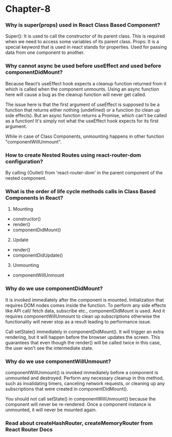 # Chapter-8

### Why is super(props) used in React Class Based Component?
Super(): It is used to call the constructor of its parent class. This is required when we need to access some variables of its parent class.
Props: It is a special keyword that is used in react stands for properties. Used for passing data from one component to another.

### Why cannot async be used before useEffect and used before componentDidMount?
Because React’s useEffect hook expects a cleanup function returned from it which is called when the component unmounts. Using an async function here will cause a bug as the cleanup function will never get called.

The issue here is that the first argument of useEffect is supposed to be a function that returns either nothing (undefined) or a function (to clean up side effects). But an async function returns a Promise, which can't be called as a function! It's simply not what the useEffect hook expects for its first argument.

While in case of Class Components, unmounting happens in other function "componentWillUnmount".

### How to create Nested Routes using react-router-dom configuration?
By calling {Outlet} from 'react-router-dom' in the parent component of the nested component.

### What is the order of life cycle methods calls in Class Based Components in React?
1. Mounting
- constructor()
- render()
- componentDidMount()

2. Update
- render()
- componentDidUpdate()

3. Unmounting 
- componentWillUnmount

### Why do we use componentDidMount?
It is invoked immediately after the component is mounted. Initialization that requires DOM nodes comes inside the function. To perform any side effects like API call/ fetch data, subscribe etc., componentDidMount is used. And it requires componentWillUnmount to clean up subscriptions otherwise the functionality will never stop as a result leading to performance issue.

Call setState() immediately in componentDidMount(). It will trigger an extra rendering, but it will happen before the browser updates the screen. This guarantees that even though the render() will be called twice in this case, the user won’t see the intermediate state.

### Why do we use componentWillUnmount?
componentWillUnmount() is invoked immediately before a component is unmounted and destroyed. Perform any necessary cleanup in this method, such as invalidating timers, canceling network requests, or cleaning up any subscriptions that were created in componentDidMount().

You should not call setState() in componentWillUnmount() because the component will never be re-rendered. Once a component instance is unmounted, it will never be mounted again.


### Read about createHashRouter, createMemoryRouter from React Router Docs

